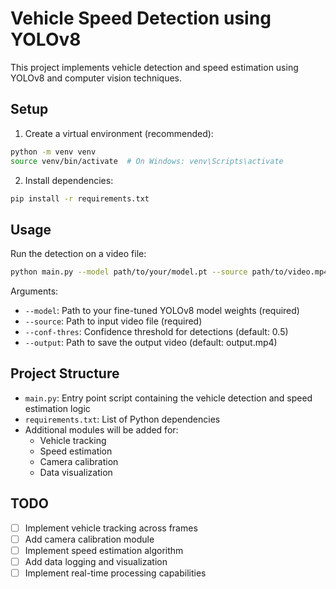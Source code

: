 # Vehicle Speed Detection using YOLOv8

This project implements vehicle detection and speed estimation using YOLOv8 and computer vision techniques.

## Setup

1. Create a virtual environment (recommended):
```bash
python -m venv venv
source venv/bin/activate  # On Windows: venv\Scripts\activate
```

2. Install dependencies:
```bash
pip install -r requirements.txt
```

## Usage

Run the detection on a video file:
```bash
python main.py --model path/to/your/model.pt --source path/to/video.mp4 --output output.mp4
```

Arguments:
- `--model`: Path to your fine-tuned YOLOv8 model weights (required)
- `--source`: Path to input video file (required)
- `--conf-thres`: Confidence threshold for detections (default: 0.5)
- `--output`: Path to save the output video (default: output.mp4)

## Project Structure

- `main.py`: Entry point script containing the vehicle detection and speed estimation logic
- `requirements.txt`: List of Python dependencies
- Additional modules will be added for:
  - Vehicle tracking
  - Speed estimation
  - Camera calibration
  - Data visualization

## TODO

- [ ] Implement vehicle tracking across frames
- [ ] Add camera calibration module
- [ ] Implement speed estimation algorithm
- [ ] Add data logging and visualization
- [ ] Implement real-time processing capabilities 